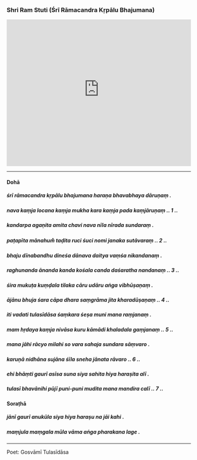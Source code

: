 ### Shri Ram Stuti (Śrī Rāmacandra Kṛpālu Bhajumana)

<iframe width="100%" height="400px" src="https://www.youtube-nocookie.com/embed/LdhwFVKFvB4" title="YouTube video player" frameborder="0" allow="accelerometer; autoplay; clipboard-write; encrypted-media; gyroscope; picture-in-picture" allowfullscreen></iframe>

---

#### Dohā

##### śrī rāmacandra kṛpālu bhajumana haraṇa bhavabhaya dāruṇaṃ .
##### nava kaṃja locana kaṃja mukha kara kaṃja pada kaṃjāruṇaṃ .. 1 ..

##### kandarpa agaṇita amita chavi nava nīla nīrada sundaraṃ .
##### paṭapīta mānahum̐ taḍita ruci śuci nomi janaka sutāvaraṃ .. 2 ..

##### bhaju dīnabandhu dineśa dānava daitya vaṃśa nikandanaṃ .
##### raghunanda ānanda kanda kośala canda daśaratha nandanaṃ .. 3 ..

##### śira mukuṭa kuṃḍala tilaka cāru udāru aṅga vibhūṣaṇaṃ .
##### ājānu bhuja śara cāpa dhara saṃgrāma jita kharadūṣaṇaṃ .. 4 ..

##### iti vadati tulasīdāsa śaṃkara śeṣa muni mana raṃjanaṃ .
##### mam hṛdaya kaṃja nivāsa kuru kāmādi khaladala gaṃjanaṃ .. 5 ..

##### mana jāhi rācyo milahi so vara sahaja sundara sāṃvaro .
##### karuṇā nidhāna sujāna śīla sneha jānata rāvaro .. 6 ..

##### ehi bhāṃti gaurī asīsa suna siya sahita hiya haraṣita alī .
##### tulasī bhavānihi pūjī puni-puni mudita mana mandira calī .. 7 ..

#### Soraṭhā

##### jānī gaurī anukūla siya hiya haraṣu na jāi kahi .
##### maṃjula maṃgala mūla vāma aṅga pharakana lage .

---

Poet: Gosvāmī Tulasīdāsa